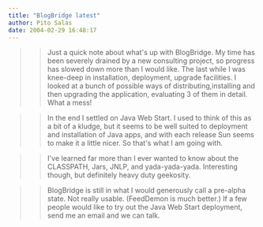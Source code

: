 ```yaml
---
title: "BlogBridge latest"
author: Pito Salas
date: 2004-02-29 16:48:17
---
```


>>

>> Just a quick note about what's up with BlogBridge. My time has been
severely drained by a new consulting project, so progress has slowed down more
than I would like. The last while I was knee-deep in installation, deployment,
upgrade facilities. I looked at a bunch of possible ways of
distributing,installing and then upgrading the application, evaluating 3 of
them in detail. What a mess!

>>

>> In the end I settled on Java Web Start. I used to think of this as a bit of
a kludge, but it seems to be well suited to deployment and installation of
Java apps, and with each release Sun seems to make it a little nicer. So
that's what I am going with.

>>

>> I've learned far more than I ever wanted to know about the CLASSPATH, Jars,
JNLP, and yada-yada-yada. Interesting though, but definitely heavy duty
geekosity.

>>

>> BlogBridge is still in what I would generously call a pre-alpha state. Not
really usable. (FeedDemon is much better.) If a few people would like to try
out the Java Web Start deployment, send me an email and we can talk.


